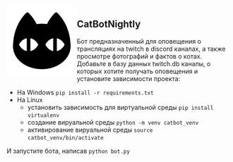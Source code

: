<img align="left" width="159px" src="md/cat_icon.png">

<h2>CatBotNightly</h2>
Бот предназначенный для оповещения о трансляциях на twitch в discord каналах, а также просмотре фотографий и фактов о котах. Добавьте в базу данных twitch.db каналы, о которых хотите получать оповещения и установите зависимости проекта:

* На Windows ```pip install -r requirements.txt```
* На Linux 
  * установить зависимость для виртуальной среды ```pip install virtualenv```
  * создание вируальной среды ```python -m venv catbot_venv```
  * активирование вируальной среды ```source catbot_venv/bin/activate```  

И запустите бота, написав ```python bot.py```